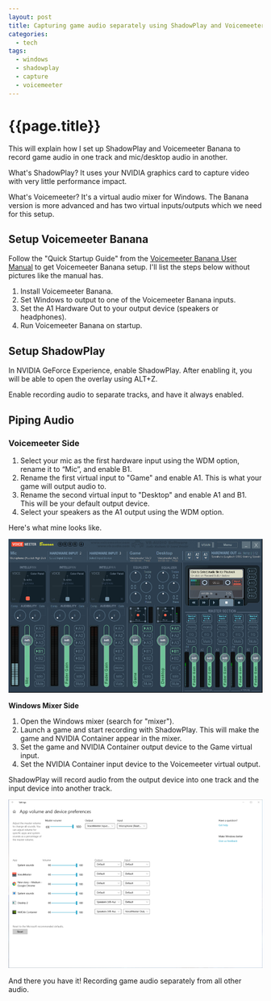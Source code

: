 ```yaml
---
layout: post
title: Capturing game audio separately using ShadowPlay and Voicemeeter Banana
categories:
  - tech
tags:
  - windows
  - shadowplay
  - capture
  - voicemeeter
---
```


# {{page.title}}

This will explain how I set up ShadowPlay and Voicemeeter Banana to record game audio in one track and mic/desktop audio in another.

What's ShadowPlay?
It uses your NVIDIA graphics card to capture video with very little performance impact.

What's Voicemeeter?
It's a virtual audio mixer for Windows.
The Banana version is more advanced and has two virtual inputs/outputs which we need for this setup.

## Setup Voicemeeter Banana

Follow the "Quick Startup Guide" from the [Voicemeeter Banana User Manual](https://www.vb-audio.com/Voicemeeter/VoicemeeterBanana_UserManual.pdf) to get Voicemeeter Banana setup.
I'll list the steps below without pictures like the manual has.

1. Install Voicemeeter Banana.
1. Set Windows to output to one of the Voicemeeter Banana inputs.
1. Set the A1 Hardware Out to your output device (speakers or headphones).
1. Run Voicemeeter Banana on startup.

## Setup ShadowPlay

In NVIDIA GeForce Experience, enable ShadowPlay.
After enabling it, you will be able to open the overlay using ALT+Z.

Enable recording audio to separate tracks, and have it always enabled.

## Piping Audio

### Voicemeeter Side

1. Select your mic as the first hardware input using the WDM option, rename it to “Mic”, and enable B1.
1. Rename the first virtual input to "Game" and enable A1.
   This is what your game will output audio to.
1. Rename the second virtual input to "Desktop" and enable A1 and B1.
   This will be your default output device.
1. Select your speakers as the A1 output using the WDM option.

Here's what mine looks like.

![Voicemeeter Setup](/assets/voicemeeter-setup.png)

**Windows Mixer Side**

1. Open the Windows mixer (search for "mixer").
1. Launch a game and start recording with ShadowPlay.
   This will make the game and NVIDIA Container appear in the mixer.
1. Set the game and NVIDIA Container output device to the Game virtual input.
1. Set the NVIDIA Container input device to the Voicemeeter virtual output.

ShadowPlay will record audio from the output device into one track and the input device into another track.

![Windows Mixer](/assets/voicemeeter-windows-setup.png)

And there you have it! Recording game audio separately from all other audio.
